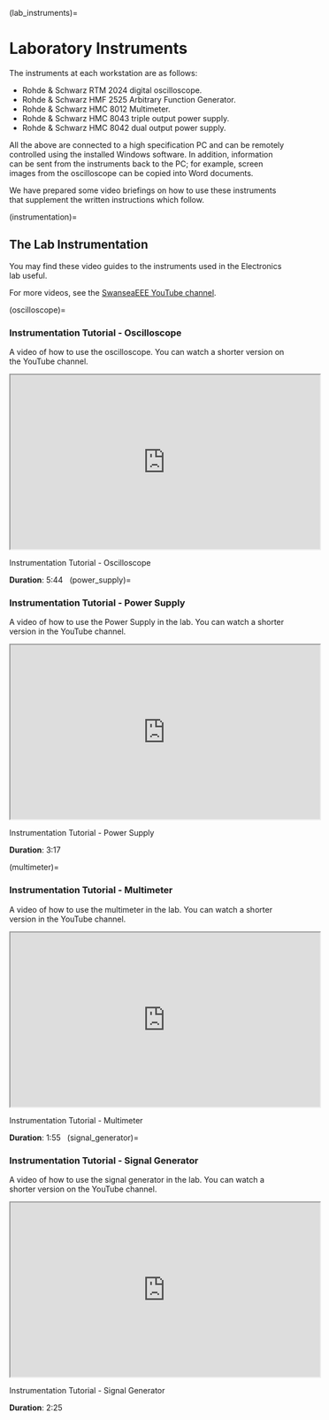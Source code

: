 (lab_instruments)=
# Laboratory Instruments

The instruments at each workstation are as follows:

* Rohde & Schwarz RTM 2024 digital oscilloscope.
* Rohde & Schwarz HMF 2525 Arbitrary Function Generator.
* Rohde & Schwarz HMC 8012 Multimeter.
* Rohde & Schwarz HMC 8043 triple output power supply.
* Rohde & Schwarz HMC 8042 dual output power supply.

All the above are connected to a high specification PC and can be remotely controlled using the installed Windows software. In addition, information can be sent from the instruments back to the PC; for example, screen images from the oscilloscope can be copied into Word documents.

We have prepared some video briefings on how to use these instruments that supplement the written instructions which follow.

(instrumentation)=
## The Lab Instrumentation

You may find these video guides to the instruments used in the Electronics lab useful.

For more videos, see the [SwanseaEEE YouTube channel](https://www.youtube.com/channel/UCTCjvrS9lQqnedibQHwL0bQ/videos).

(oscilloscope)=
### Instrumentation Tutorial - Oscilloscope

A video of how to use the oscilloscope. You can watch a shorter version on the YouTube channel.
<div><iframe title="embedded content" src="https://www.youtube.com/embed/hXYRL3RGL0w" width="560" height="315" allowfullscreen="allowfullscreen" allow="accelerometer; autoplay; clipboard-write; encrypted-media; gyroscope; picture-in-picture"></iframe></div>

Instrumentation Tutorial - Oscilloscope

**Duration**: 5:44
 
(power_supply)=
### Instrumentation Tutorial - Power Supply

A video of how to use the Power Supply in the lab. You can watch a shorter version in the YouTube channel.

<div><iframe title="embedded content" src="https://www.youtube.com/embed/VTZG61Ylqxc" width="560" height="315" allowfullscreen="allowfullscreen" allow="accelerometer; autoplay; clipboard-write; encrypted-media; gyroscope; picture-in-picture"></iframe></div>

Instrumentation Tutorial - Power Supply

**Duration**: 3:17


(multimeter)=
### Instrumentation Tutorial - Multimeter

A video of how to use the multimeter in the lab. You can watch a shorter version in the YouTube channel.

 <div><iframe title="embedded content" src="https://www.youtube.com/embed/opHvi2fagy8" width="560" height="315" allowfullscreen="allowfullscreen" allow="accelerometer; autoplay; clipboard-write; encrypted-media; gyroscope; picture-in-picture"></iframe></div>

Instrumentation Tutorial - Multimeter

**Duration**: 1:55
 
(signal_generator)=
### Instrumentation Tutorial - Signal Generator

A video of how to use the signal generator in the lab. You can watch a shorter version on the YouTube channel.

 <div><iframe title="embedded content" src="https://www.youtube.com/embed/_DaNmDGA1Fg" width="560" height="315" allowfullscreen="allowfullscreen" allow="accelerometer; autoplay; clipboard-write; encrypted-media; gyroscope; picture-in-picture"></iframe></div>

Instrumentation Tutorial - Signal Generator

**Duration**: 2:25


 